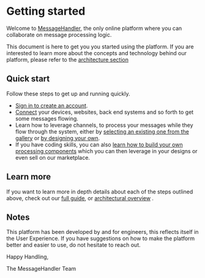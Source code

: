 # Getting started

Welcome to [MessageHandler](http://www.messagehandler.net), the only online platform where you can collaborate on message processing logic. 

This document is here to get you you started using the platform. If you are interested to learn more about the concepts and technology behind our platform, please refer to the [architecture section](/documentation/architecture)

## Quick start

Follow these steps to get up and running quickly.

 * [Sign in to create an account](/documentation/account/create).
 * [Connect](/documentation/connectivity) your devices, websites, back end systems and so forth to get some messages flowing.
 * Learn how to leverage channels, to process your messages while they flow through the system, either by [selecting an existing one from the gallery](/documentation/channels/installing-channels) or [by designing your own](/documentation/channels/designing-channels).
 * If you have coding skills, you can also [learn how to build your own processing components](/documentation/handlers/developing-handlers) which you can then leverage in your designs or even sell on our marketplace.

 
## Learn more
 
If you want to learn more in depth details about each of the steps outlined above, check out our [full guide](/documentation/basics/guide), or [architectural overview](/documentation/architecture) .

## Notes

This platform has been developed by and for engineers, this reflects itself in the User Experience. If you have suggestions on how to make the platform better and easier to use, do not hesitate to reach out.


Happy Handling,

The MessageHandler Team
